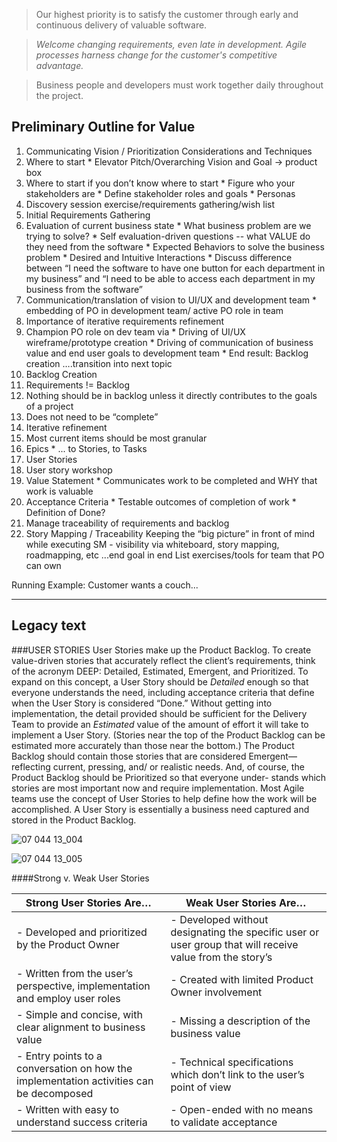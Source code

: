 > Our highest priority is to satisfy the customer through early and continuous delivery of valuable software.

> *Welcome changing requirements, even late in development. Agile processes harness change for the customer's competitive advantage.*

> Business people and developers must work together daily throughout the project.



## Preliminary Outline for Value

1. Communicating Vision / Prioritization Considerations and Techniques
  1. Where to start
    * Elevator Pitch/Overarching Vision and Goal -> product box
  2. Where to start if you don’t know where to start
    * Figure who your stakeholders are
    * Define stakeholder roles and goals
    * Personas
  3. Discovery session exercise/requirements gathering/wish list 
2. Initial Requirements Gathering
  1. Evaluation of current business state
    * What business problem are we trying to solve?
    * Self evaluation-driven questions -- what VALUE do they need from the software
    * Expected Behaviors to solve the business problem
    * Desired and Intuitive Interactions
    * Discuss difference between “I need the software to have one button for each department in my business” and “I need to be able to access each department in my business from the software”
  2. Communication/translation of vision to UI/UX and development team 
    * embedding of PO in development team/ active PO role in team
  3. Importance of iterative requirements refinement
  4. Champion PO role on dev team via 
    * Driving of UI/UX wireframe/prototype creation 
    * Driving of communication of business value and end user goals to development team 
    * End result: Backlog creation ….transition into next topic
3. Backlog Creation 
  1. Requirements != Backlog
  2. Nothing should be in backlog unless it directly contributes to the goals of a project
  3. Does not need to be “complete”
  4. Iterative refinement
  5. Most current items should be most granular
  6. Epics
    * ... to Stories, to Tasks
4. User Stories
  1. User story workshop 
  2. Value Statement
    * Communicates work to be completed and WHY that work is valuable
  3. Acceptance Criteria
    * Testable outcomes of completion of work
    * Definition of Done?
  4. Manage traceability of requirements and backlog 
5. Story Mapping / Traceability 
Keeping the “big picture” in front of mind while executing
SM - visibility via whiteboard, story mapping, roadmapping, etc ...end goal in end
List exercises/tools for team that PO can own 

Running Example: Customer wants a couch...


-----
Legacy text
-----

###USER STORIES
User Stories make up the Product Backlog. To create value-driven stories that accurately reflect the client’s requirements, think of the acronym DEEP: Detailed, Estimated, Emergent, and Prioritized. To expand on this concept, a User Story should be _Detailed_ enough so that everyone understands the need, including acceptance criteria that define when the User Story is considered “Done.” Without getting into implementation, the detail provided should be sufficient for the Delivery Team to provide an _Estimated_ value of the amount of effort it will take to implement a User Story. (Stories near the top of the Product Backlog can be estimated more accurately than those near the bottom.) The Product Backlog should contain those stories that are considered Emergent—reflecting current, pressing, and/ or realistic needs. And, of course, the Product Backlog should be Prioritized so that everyone under- stands which stories are most important now and require implementation.
Most Agile teams use the concept of User Stories to help define how the work will be accomplished. A User Story is essentially a business need captured and stored in the Product Backlog.

![07 044 13_004](https://cloud.githubusercontent.com/assets/5417850/10046739/931a9dc0-61d8-11e5-8d3b-514904299851.jpg)

![07 044 13_005](https://cloud.githubusercontent.com/assets/5417850/10046740/931f44ce-61d8-11e5-91b5-f25e94348b2d.jpg)

####Strong v. Weak User Stories


| **Strong User Stories Are…** | **Weak User Stories Are…** | 
| ---------------------------- | -------------------------- |
| - Developed and prioritized by the Product Owner | - Developed without designating the specific user or user group that will receive value from the story’s |
| - Written from the user’s perspective, implementation and employ user roles | - Created with limited Product Owner involvement |
| - Simple and concise, with clear alignment to business value | - Missing a description of the business value |
| - Entry points to a conversation on how the implementation activities can be decomposed | - Technical specifications which don’t link to the user’s point of view |
| - Written with easy to understand success criteria | - Open-ended with no means to validate acceptance |
